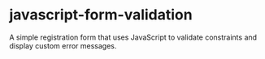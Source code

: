# javascript-form-validation

A simple registration form that uses JavaScript to validate constraints and display custom error messages.
